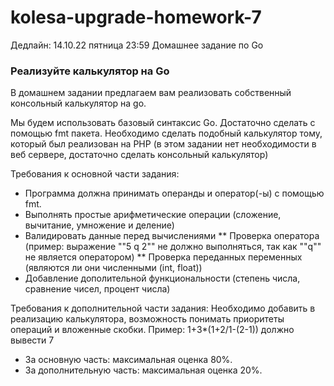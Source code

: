 # kolesa-upgrade-homework-7
Дедлайн: 14.10.22 пятница 23:59
Домашнее задание по Go

### Реализуйте калькулятор на Go

В домашнем задании предлагаем вам реализовать собственный консольный калькулятор на go.

Мы будем использовать базовый синтаксис Go. 
Достаточно сделать с помощью fmt пакета. Необходимо сделать подобный калькулятор тому, который был реализован на PHP
(в этом задании нет необходимости в веб сервере, достаточно сделать консольный калькулятор)



Требования к основной части задания:
* Программа должна принимать операнды и оператор(-ы) с помощью fmt.
* Выполнять простые арифметические операции (сложение, вычитание, умножение и деление)
* Валидировать данные перед вычислениями
  ** Проверка оператора (пример: выражение ""5 q 2"" не должно выполняться, так как ""q"" не является оператором)
  ** Проверка переданных переменных (являются ли они численными (int, float))
* Добавление дополительной функциональности (степень числа, сравнение чисел, процент числа)

Требования к дополнительной части задания:
Необходимо добавить в реализацию калькулятора, возможность понимать приоритеты операций и вложенные скобки. Пример: 1+3*(1+2/1-(2-1))  должно вывести 7

* За основную часть: максимальная оценка 80%.
* За дополнительную часть: максимальная оценка 20%.